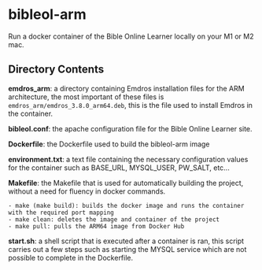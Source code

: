 # bibleol-arm

Run a docker container of the Bible Online Learner locally on your M1 or M2 mac.


## Directory Contents
**emdros_arm**: a directory containing Emdros installation files for the ARM architecture, the most important of these files is `emdros_arm/emdros_3.8.0_arm64.deb`, this is the file used to install Emdros in the container.

**bibleol.conf**: the apache configuration file for the Bible Online Learner site.

**Dockerfile**: the Dockerfile used to build the bibleol-arm image

**environment.txt**: a text file containing the necessary configuration values for the container such as BASE_URL, MYSQL_USER, PW_SALT, etc...

**Makefile**: the Makefile that is used for automatically building the project, without a need for fluency in docker commands.

    - make (make build): builds the docker image and runs the container with the required port mapping
    - make clean: deletes the image and container of the project
    - make pull: pulls the ARM64 image from Docker Hub

**start.sh**: a shell script that is executed after a container is ran, this script carries out a few steps such as starting the MYSQL service which are not possible to complete in the Dockerfile. 

